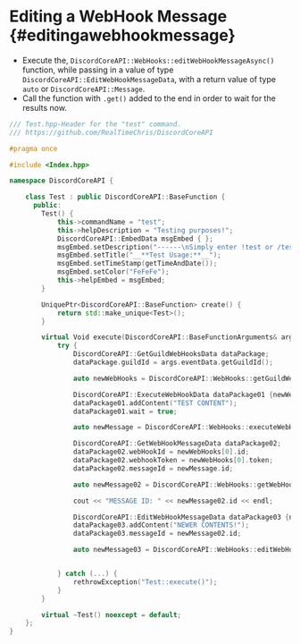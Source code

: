 Editing a WebHook Message {#editingawebhookmessage}
============
- Execute the, `DiscordCoreAPI::WebHooks::editWebHookMessageAsync()` function, while passing in a value of type `DiscordCoreAPI::EditWebHookMessageData`, with a return value of type `auto` or `DiscordCoreAPI::Message`.
- Call the function with `.get()` added to the end in order to wait for the results now.

```cpp
/// Test.hpp-Header for the "test" command.
/// https://github.com/RealTimeChris/DiscordCoreAPI

#pragma once

#include <Index.hpp>

namespace DiscordCoreAPI {

	class Test : public DiscordCoreAPI::BaseFunction {
	  public:
		Test() {
			this->commandName = "test";
			this->helpDescription = "Testing purposes!";
			DiscordCoreAPI::EmbedData msgEmbed { };
			msgEmbed.setDescription("------\nSimply enter !test or /test!\n------");
			msgEmbed.setTitle("__**Test Usage:**__");
			msgEmbed.setTimeStamp(getTimeAndDate());
			msgEmbed.setColor("FeFeFe");
			this->helpEmbed = msgEmbed;
		}

		UniquePtr<DiscordCoreAPI::BaseFunction> create() {
			return std::make_unique<Test>();
		}

		virtual Void execute(DiscordCoreAPI::BaseFunctionArguments& args) {
			try {
				DiscordCoreAPI::GetGuildWebHooksData dataPackage;
				dataPackage.guildId = args.eventData.getGuildId();

				auto newWebHooks = DiscordCoreAPI::WebHooks::getGuildWebHooksAsync(dataPackage).get();

				DiscordCoreAPI::ExecuteWebHookData dataPackage01 {newWebHooks[0]};
				dataPackage01.addContent("TEST CONTENT");
				dataPackage01.wait = true;

				auto newMessage = DiscordCoreAPI::WebHooks::executeWebHookAsync(dataPackage01).get();

				DiscordCoreAPI::GetWebHookMessageData dataPackage02;
				dataPackage02.webHookId = newWebHooks[0].id;
				dataPackage02.webhookToken = newWebHooks[0].token;
				dataPackage02.messageId = newMessage.id;

				auto newMessage02 = DiscordCoreAPI::WebHooks::getWebHookMessageAsync(dataPackage02).get();

				cout << "MESSAGE ID: " << newMessage02.id << endl;

				DiscordCoreAPI::EditWebHookMessageData dataPackage03 {newWebHooks[0]};
				dataPackage03.addContent("NEWER CONTENTS!");
				dataPackage03.messageId = newMessage02.id;

				auto newMessage03 = DiscordCoreAPI::WebHooks::editWebHookMessageAsync(dataPackage03).get();


			} catch (...) {
				rethrowException("Test::execute()");
			}
		}

		virtual ~Test() noexcept = default;
	};
}
```
